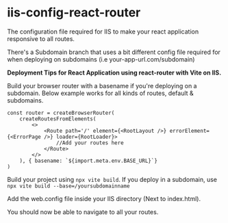 # iis-config-react-router
The configuration file required for IIS to make your react application responsive to all routes.

There's a Subdomain branch that uses a bit different config file required for when deploying on subdomains  (i.e your-app-url.com/subdomain)

**Deployment Tips for React Application using react-router with Vite on IIS.**

Build your browser router with a basename if you're deploying on a subdomain. 
Below example works for all kinds of routes, default & subdomains.

```
const router = createBrowserRouter(
    createRoutesFromElements(
        <>
            <Route path='/' element={<RootLayout />} errorElement={<ErrorPage />} loader={RootLoader}>
                //Add your routes here
            </Route>
        </>
    ), { basename: `${import.meta.env.BASE_URL}`}
)
```

Build your project using `npx vite build`. 
If you deploy in a subdomain, use `npx vite build --base=/yoursubdomainname`

Add the web.config file inside your IIS directory (Next to index.html). 

You should now be able to navigate to all your routes.
